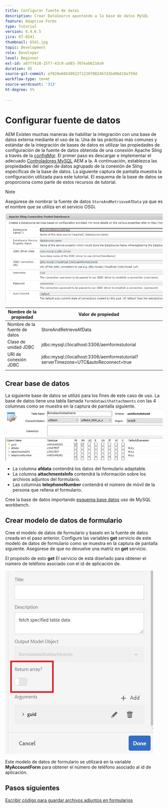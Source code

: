 ```yaml
---
title: Configurar fuente de datos
description: Crear DataSource apuntando a la base de datos MySQL
feature: Adaptive Forms
type: Tutorial
version: 6.4,6.5
jira: KT-6541
thumbnail: 6541.jpg
topic: Development
role: Developer
level: Beginner
exl-id: a87ff428-15f7-43c9-ad03-707eab6216a9
duration: 95
source-git-commit: af928e60410022f12207082467d3bd9b818af59d
workflow-type: tm+mt
source-wordcount: '313'
ht-degree: 5%

---
```


# Configurar fuente de datos

AEM Existen muchas maneras de habilitar la integración con una base de datos externa mediante el uso de la. Una de las prácticas más comunes y estándar de la integración de bases de datos es utilizar las propiedades de configuración de la fuente de datos obtenida de una conexión Apache Sling a través de la [configMgr](http://localhost:4502/system/console/configMgr).
El primer paso es descargar e implementar el adecuado [Controladores MySQL](https://mvnrepository.com/artifact/mysql/mysql-connector-java) AEM a la.
A continuación, establezca las propiedades del origen de datos agrupado de la conexión de Sling específicas de la base de datos. La siguiente captura de pantalla muestra la configuración utilizada para este tutorial. El esquema de la base de datos se proporciona como parte de estos recursos de tutorial.

>[!NOTE]
>Asegúrese de nombrar la fuente de datos `StoreAndRetrieveAfData` ya que es el nombre que se utiliza en el servicio OSGi.


![data-source](assets/data-source.JPG)

| Nombre de la propiedad | Valor de propiedad |   |
|---------------------|------------------------------------------------------------------------------------|---|
| Nombre de la fuente de datos | StoreAndRetrieveAfData |   |
| Clase de unidad JDBC | jdbc:mysql://localhost:3306/aemformstutorial |   |
| URI de conexión JDBC | jdbc:mysql://localhost:3306/aemformstutorial?serverTimezone=UTC&amp;autoReconnect=true |   |
|                     |                                                                                    |   |


## Crear base de datos


La siguiente base de datos se utilizó para los fines de este caso de uso. La base de datos tiene una tabla llamada `formdatawithattachments` con las 4 columnas como se muestra en la captura de pantalla siguiente.
![data-base](assets/table-schema.JPG)

* La columna **afdata** contendrá los datos del formulario adaptable.
* La columna **attachmentsInfo** contendrá la información sobre los archivos adjuntos del formulario.
* Las columnas **telephoneNumber** contendrá el número de móvil de la persona que rellena el formulario.

Cree la base de datos importando [esquema base datos](assets/data-base-schema.sql)
uso de MySQL workbench.

## Crear modelo de datos de formulario

Cree el modelo de datos de formulario y baselo en la fuente de datos creada en el paso anterior.
Configure las variables **get** servicio de este modelo de datos de formulario como se muestra en la captura de pantalla siguiente.
Asegúrese de que no devuelve una matriz en **get** servicio.

El propósito de esto **get** El servicio de está diseñado para obtener el número de teléfono asociado con el id de aplicación de.

![get-service](assets/get-service.JPG)

Este modelo de datos de formulario se utilizará en la variable **MyAccountForm** para obtener el número de teléfono asociado al id de aplicación.

## Pasos siguientes

[Escribir código para guardar archivos adjuntos en formularios](./store-form-attachments.md)
